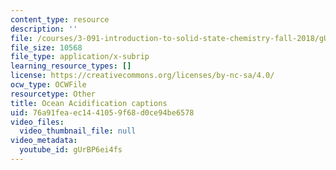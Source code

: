 ```yaml
---
content_type: resource
description: ''
file: /courses/3-091-introduction-to-solid-state-chemistry-fall-2018/gUrBP6ei4fs_captions.webvtt
file_size: 10568
file_type: application/x-subrip
learning_resource_types: []
license: https://creativecommons.org/licenses/by-nc-sa/4.0/
ocw_type: OCWFile
resourcetype: Other
title: Ocean Acidification captions
uid: 76a91fea-ec14-4105-9f68-d0ce94be6578
video_files:
  video_thumbnail_file: null
video_metadata:
  youtube_id: gUrBP6ei4fs
---
```


